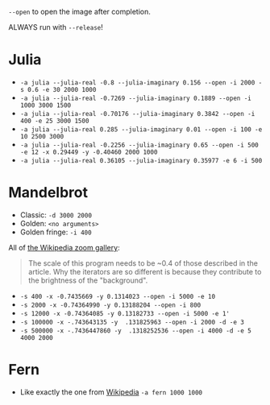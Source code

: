 `--open` to open the image after completion.

ALWAYS run with `--release`!

# Julia

- `-a julia --julia-real -0.8 --julia-imaginary 0.156 --open -i 2000 -s 0.6 -e 30 2000 1000`
- `-a julia --julia-real -0.7269 --julia-imaginary 0.1889 --open -i 1000 3000 1500`
- `-a julia --julia-real -0.70176 --julia-imaginary 0.3842 --open -i 400 -e 25 3000 1500`
- `-a julia --julia-real 0.285 --julia-imaginary 0.01 --open -i 100 -e 10 2500 3000`
- `-a julia --julia-real -0.2256 --julia-imaginary 0.65 --open -i 500 -e 12 -x 0.29449 -y -0.40460 2000 1000`
- `-a julia --julia-real 0.36105 --julia-imaginary 0.35977 -e 6 -i 500`

# Mandelbrot

- Classic: `-d 3000 2000`
- Golden: `<no arguments>`
- Golden fringe: `-i 400`

All of [the Wikipedia zoom gallery](https://en.wikipedia.org/wiki/Mandelbrot_set#Image_gallery_of_a_zoom_sequence):

> The scale of this program needs to be ~0.4 of those described in the article.
> Why the iterators are so different is because they contribute to the brightness of the "background".

- `-s 400 -x -0.7435669 -y 0.1314023 --open -i 5000 -e 10`
- `-s 2000 -x -0.74364990 -y 0.13188204 --open -i 800`
- `-s 12000 -x -0.74364085 -y 0.13182733 --open -i 5000 -e 1'`
- `-s 100000 -x -.743643135 -y  .131825963 --open -i 2000 -d -e 3`
- `-s 500000 -x -.7436447860 -y  .1318252536 --open -i 4000 -d -e 5 4000 2000`

# Fern

- Like exactly the one from [Wikipedia](https://en.wikipedia.org/wiki/Barnsley_fern#/media/File:Barnsley_fern_1024x1024.png) `-a fern 1000 1000`
